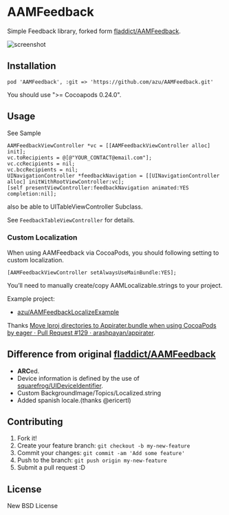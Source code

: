 # AAMFeedback

Simple Feedback library, forked form [fladdict/AAMFeedback](https://github.com/fladdict/AAMFeedback "fladdict/AAMFeedback").

![screenshot](http://f.cl.ly/items/291A0A2u0R2B3u3V0b3H/screenshot.png)

## Installation

	pod 'AAMFeedback', :git => 'https://github.com/azu/AAMFeedback.git'

You should use ">= Cocoapods 0.24.0".

## Usage

See Sample

``` objc
AAMFeedbackViewController *vc = [[AAMFeedbackViewController alloc] init];
vc.toRecipients = @[@"YOUR_CONTACT@email.com"];
vc.ccRecipients = nil;
vc.bccRecipients = nil;
UINavigationController *feedbackNavigation = [[UINavigationController alloc] initWithRootViewController:vc];
[self presentViewController:feedbackNavigation animated:YES completion:nil];
```

also be able to UITableViewController Subclass.

See ``FeedbackTableViewController`` for details.


### Custom Localization

When using AAMFeedback via CocoaPods, you should following setting to custom localization.

```objc
[AAMFeedbackViewController setAlwaysUseMainBundle:YES];
```

You’ll need to manually create/copy AAMLocalizable.strings to your project.

Example project:

* [azu/AAMFeedbackLocalizeExample](https://github.com/azu/AAMFeedbackLocalizeExample "azu/AAMFeedbackLocalizeExample")

Thanks [Move lproj directories to Appirater.bundle when using CocoaPods by eager · Pull Request #129 · arashpayan/appirater](https://github.com/arashpayan/appirater/pull/129 "Move lproj directories to Appirater.bundle when using CocoaPods by eager · Pull Request #129 · arashpayan/appirater").

## Difference from original [fladdict/AAMFeedback](https://github.com/fladdict/AAMFeedback "fladdict/AAMFeedback")

* **ARC**ed.
* Device information is defined by the use of [squarefrog/UIDeviceIdentifier](https://github.com/squarefrog/UIDeviceIdentifier "squarefrog/UIDeviceIdentifier").
* Custom BackgroundImage/Topics/Localized.string
* Added spanish locale.(thanks @ericertl)

## Contributing

1. Fork it!
2. Create your feature branch: `git checkout -b my-new-feature`
3. Commit your changes: `git commit -am 'Add some feature'`
4. Push to the branch: `git push origin my-new-feature`
5. Submit a pull request :D

## License

New BSD License
